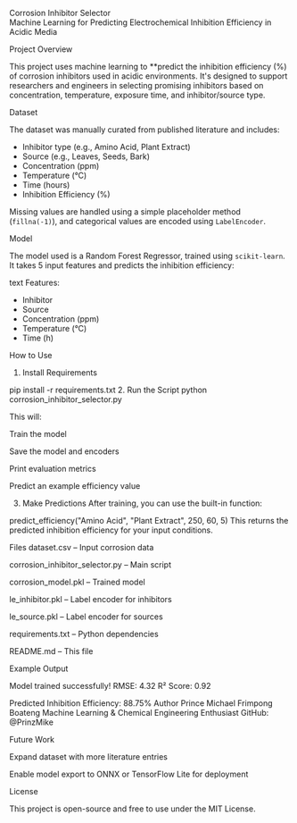 Corrosion Inhibitor Selector  
Machine Learning for Predicting Electrochemical Inhibition Efficiency in Acidic Media

Project Overview

This project uses machine learning to **predict the inhibition efficiency (%) of corrosion inhibitors used in acidic environments. It's designed to support researchers and engineers in selecting promising inhibitors based on concentration, temperature, exposure time, and inhibitor/source type.


Dataset

The dataset was manually curated from published literature and includes:

- Inhibitor type (e.g., Amino Acid, Plant Extract)
- Source (e.g., Leaves, Seeds, Bark)
- Concentration (ppm)
- Temperature (°C)
- Time (hours)
- Inhibition Efficiency (%)

Missing values are handled using a simple placeholder method (`fillna(-1)`), and categorical values are encoded using `LabelEncoder`.



Model

The model used is a Random Forest Regressor, trained using `scikit-learn`. It takes 5 input features and predicts the inhibition efficiency:

text
Features:
  - Inhibitor
  - Source
  - Concentration (ppm)
  - Temperature (°C)
  - Time (h)

 How to Use
1. Install Requirements

pip install -r requirements.txt
2. Run the Script
python corrosion_inhibitor_selector.py

This will:

Train the model

Save the model and encoders

Print evaluation metrics

Predict an example efficiency value

3. Make Predictions
After training, you can use the built-in function:


predict_efficiency("Amino Acid", "Plant Extract", 250, 60, 5)
This returns the predicted inhibition efficiency for your input conditions.

Files
dataset.csv – Input corrosion data

corrosion_inhibitor_selector.py – Main script

corrosion_model.pkl – Trained model

le_inhibitor.pkl – Label encoder for inhibitors

le_source.pkl – Label encoder for sources

requirements.txt – Python dependencies

README.md – This file

Example Output

Model trained successfully!
RMSE: 4.32
R² Score: 0.92

Predicted Inhibition Efficiency: 88.75%
Author
Prince Michael Frimpong Boateng
Machine Learning & Chemical Engineering Enthusiast
GitHub: @PrinzMike

Future Work


Expand dataset with more literature entries

Enable model export to ONNX or TensorFlow Lite for deployment

License

This project is open-source and free to use under the MIT License.

